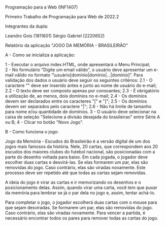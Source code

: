 Programação para a Web (INF1407)

Primeiro Trabalho de Programação para Web de 2022.2

Integrantes da dupla:

Leandro Gois (1811601)
Sérgio Gabriel (2220652)

Relatório da aplicação "JOGO DA MEMÓRIA - BRASILEIRÃO"

A - Como se inicializa a aplicação:

  1 - Executar o arquivo index.HTML, onde apresentará o Menu Principal;<br>
  2 - No formulário "Digite um email válido", o usuário deve apresentar um e-mail válido no formato “\usuário[domínio|domínio|...|domínio]”. Para validação dos dados o     usuário deve seguir os seguintes critérios:
    2.1 - O caractere "\" deve ser inserido antes e junto ao nome de usuário do e-mail;
    2.2 - O texto deve ser composto apenas por consoantes;
    2.3 - É obrigatório a utilização de, ao menos, dois domínios no e-mail;
    2.4 - Os domínios devem ser declarados entre os caracteres "[" e "]";
    2.5 - Os domínios devem ser separados pelo caractere "|";
    2.6 - Não há limite de tamanho para nome e/ou quantidade de domínios.
  3 - O usuário deve selecionar na caixa de seleção "Selecione a divisão desejada do brasileirao" entre Série A ou B;
  4 - Clicar no botão "Novo Jogo".

B - Como funciona o jogo:

Jogo da Memória - Escudos do Brasileirão é a versão digital de um dos jogos mais famosos da história. Nele, 20 cartas, que correspondem aos 20 escudos dos maiores clubes do futebol nacional, são posicionadas com a parte do desenho voltada para baixo. Em cada jogada, o jogador deve escolher duas cartas e desvirá-las. Se elas formarem um par, elas são removidas do jogo. Caso contrário, elas são viradas novamente. Este processo deve ser repetido até que todas as cartas sejam removidas.

A ideia do jogo é virar as cartas e ir memorizando os desenhos e o posicionamento delas. Assim, quando virar uma carta, você tem que puxar da memória para lembrar se já o par dela no jogo e, assim, tentar achá-lo.

Para completar o jogo, o jogador escolherá duas cartas com o mouse para que sejam desviradas. Se formarem um par, elas são removidas do jogo. Caso contrário, elas são viradas novamente. Para vencer a partida, é necessário encontrar todos os pares para remover todas as cartas do jogo.
